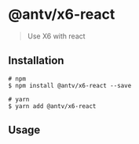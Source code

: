# @antv/x6-react

> Use X6 with react

## Installation

```shell
# npm
$ npm install @antv/x6-react --save

# yarn
$ yarn add @antv/x6-react
```

## Usage

```ts

```

